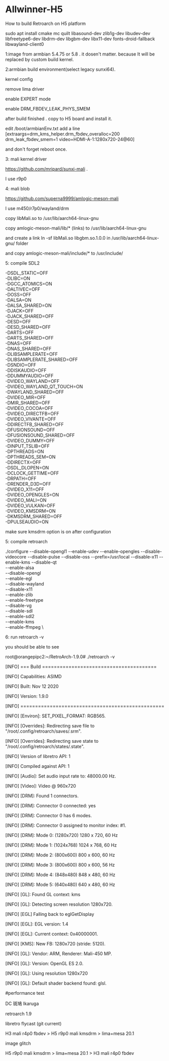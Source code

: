 # Allwinner-H5

How to build Retroarch on H5 platform</p>

sudo apt install cmake mc quilt libasound-dev zlib1g-dev libudev-dev libfreetype6-dev libdrm-dev libgbm-dev libx11-dev fonts-droid-fallback libwayland-client0</p>


1:image from armbian 5.4.75 or 5.8 . it dosen't matter. because It will be replaced by custom build kernel.</p>
2:armbian build environment(select legacy sunxi64).</p>
  kernel config</p>
  remove lima driver</p>
  enable EXPERT mode</p>
  enable DRM_FBDEV_LEAK_PHYS_SMEM</p>
  after build finished . copy to H5 board and install it. </p>
  edit /boot/armbianEnv.txt  add a line [extraargs=drm_kms_helper.drm_fbdev_overalloc=200 drm_leak_fbdev_smem=1 video=HDMI-A-1:1280x720-24@60]</p>
  and don't forget reboot once.</p>
3: mali kernel driver </p>
   https://github.com/mripard/sunxi-mali . </p>
   I use r9p0</p>
4: mali blob</p>
    https://github.com/superna9999/amlogic-meson-mali</p>
    I use m450/r7p0/wayland/drm</p>
    copy libMali.so to /usr/lib/aarch64-linux-gnu </p>
    copy amlogic-meson-mali/lib/* (links) to /usr/lib/aarch64-linux-gnu</p>
    and create a link ln -sf libMali.so libgbm.so.1.0.0 in /usr/lib/aarch64-linux-gnu/ folder</p>
    and copy amlogic-meson-mali/include/* to /usr/include/</p>
5: compile SDL2</p>
-DSDL_STATIC=OFF \
                         -DLIBC=ON \
                         -DGCC_ATOMICS=ON \
                         -DALTIVEC=OFF \
                         -DOSS=OFF \
                         -DALSA=ON \
                         -DALSA_SHARED=ON \
                         -DJACK=OFF \
                         -DJACK_SHARED=OFF \
                         -DESD=OFF \
                         -DESD_SHARED=OFF \
                         -DARTS=OFF \
                         -DARTS_SHARED=OFF \
                         -DNAS=OFF \
                         -DNAS_SHARED=OFF \
                         -DLIBSAMPLERATE=OFF \
                         -DLIBSAMPLERATE_SHARED=OFF \
                         -DSNDIO=OFF \
                         -DDISKAUDIO=OFF \
                         -DDUMMYAUDIO=OFF \
                         -DVIDEO_WAYLAND=OFF \
                         -DVIDEO_WAYLAND_QT_TOUCH=ON \
                         -DWAYLAND_SHARED=OFF \
                         -DVIDEO_MIR=OFF \
                         -DMIR_SHARED=OFF \
                         -DVIDEO_COCOA=OFF \
                         -DVIDEO_DIRECTFB=OFF \
                         -DVIDEO_VIVANTE=OFF \
                         -DDIRECTFB_SHARED=OFF \
                         -DFUSIONSOUND=OFF \
                         -DFUSIONSOUND_SHARED=OFF \
                         -DVIDEO_DUMMY=OFF \
                         -DINPUT_TSLIB=OFF \
                         -DPTHREADS=ON \
                         -DPTHREADS_SEM=ON \
                         -DDIRECTX=OFF \
                         -DSDL_DLOPEN=ON \
                         -DCLOCK_GETTIME=OFF \
                         -DRPATH=OFF \
                         -DRENDER_D3D=OFF \
                         -DVIDEO_X11=OFF \
                         -DVIDEO_OPENGLES=ON \
                         -DVIDEO_MALI=ON \
                         -DVIDEO_VULKAN=OFF \
                         -DVIDEO_KMSDRM=ON \
                         -DKMSDRM_SHARED=OFF \
                         -DPULSEAUDIO=ON</p>
                         
make sure kmsdrm option is on after configuration</p>
 
5: compile retroarch</p></p>
./configure --disable-opengl1 --enable-udev  --enable-opengles --disable-videocore --disable-pulse --disable-oss --prefix=/usr/local --disable-x11 --enable-kms --disable-qt \
--enable-alsa \
--disable-opengl \
--enable-egl \
--disable-wayland \
--disable-x11 \
--enable-zlib \
--enable-freetype \
--disable-vg \
--disable-sdl \
--enable-sdl2 \
--enable-kms \
--enable-ffmpeg  \

6: run retroarch -v </p></p>
you should be  able to see </p></p>
root@orangepipc2:~/RetroArch-1.9.0# ./retroarch -v</p>
[INFO] === Build =======================================</p>
[INFO] Capabilities:  ASIMD</p>
[INFO] Built: Nov 12 2020</p>
[INFO] Version: 1.9.0</p>
[INFO] =================================================</p>
[INFO] [Environ]: SET_PIXEL_FORMAT: RGB565.</p>
[INFO] [Overrides]: Redirecting save file to "/root/.config/retroarch/saves/.srm".</p>
[INFO] [Overrides]: Redirecting save state to "/root/.config/retroarch/states/.state".</p>
[INFO] Version of libretro API: 1</p>
[INFO] Compiled against API: 1</p>
[INFO] [Audio]: Set audio input rate to: 48000.00 Hz.</p>
[INFO] [Video]: Video @ 960x720</p>
[INFO] [DRM]: Found 1 connectors.</p>
[INFO] [DRM]: Connector 0 connected: yes</p>
[INFO] [DRM]: Connector 0 has 6 modes.</p>
[INFO] [DRM]: Connector 0 assigned to monitor index: #1.</p>
[INFO] [DRM]: Mode 0: (1280x720) 1280 x 720, 60 Hz</p>
[INFO] [DRM]: Mode 1: (1024x768) 1024 x 768, 60 Hz</p>
[INFO] [DRM]: Mode 2: (800x600) 800 x 600, 60 Hz</p>
[INFO] [DRM]: Mode 3: (800x600) 800 x 600, 56 Hz</p>
[INFO] [DRM]: Mode 4: (848x480) 848 x 480, 60 Hz</p>
[INFO] [DRM]: Mode 5: (640x480) 640 x 480, 60 Hz</p>
[INFO] [GL]: Found GL context: kms</p>
[INFO] [GL]: Detecting screen resolution 1280x720.</p>
[INFO] [EGL] Falling back to eglGetDisplay</p>
[INFO] [EGL]: EGL version: 1.4</p>
[INFO] [EGL]: Current context: 0x40000001.</p>
[INFO] [KMS]: New FB: 1280x720 (stride: 5120).</p>
[INFO] [GL]: Vendor: ARM, Renderer: Mali-450 MP.</p>
[INFO] [GL]: Version: OpenGL ES 2.0.</p>
[INFO] [GL]: Using resolution 1280x720</p>
[INFO] [GL]: Default shader backend found: glsl.</p>



#performance test</p>
DC 斑鳩 Ikaruga</p>
retroarch 1.9 </p>
libretro flycast (git current) </p>
H3 mali r4p0 fbdev > H5 r9p0 mali kmsdrm > lima+mesa 20.1</p></p>
image glitch</p>
H5 r9p0 mali kmsdrm > lima+mesa 20.1 > H3 mali r4p0 fbdev</p>





    
